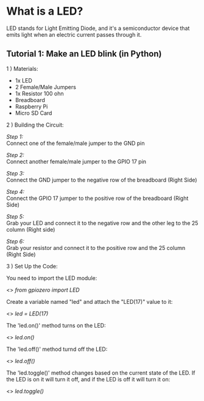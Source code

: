 # What is a LED?
LED stands for Light Emitting Diode, and it's a semiconductor device that emits light when
an electric current passes through it.

## Tutorial 1: Make an LED blink (in Python)
1 ) Materials:
   
- 1x LED
- 2 Female/Male Jumpers
- 1x Resistor 100 ohn
- Breadboard
- Raspberry Pi
- Micro SD Card
  
2 ) Building the Circuit:

_Step 1:_ <br>
Connect one of the female/male jumper to the GND pin
 
_Step 2:_ <br>
Connect another female/male jumper to the GPIO 17 pin

_Step 3:_ <br>
Connect the GND jumper to the negative row of the breadboard (Right Side)

_Step 4:_ <br>
Connect the GPIO 17 jumper to the positive row of the breadboard (Right Side)

_Step 5:_ <br>
Grab your LED and connect it to the negative row and the other leg to the 25 column (Right side)

_Step 6:_ <br>
Grab your resistor and connect it to the positive row and the 25 column (Right Side)

3 ) Set Up the Code:

You need to import the LED module:
		
<>	*from gpiozero import LED*

Create a variable named "led" and attach the "LED(17)" value to it:

<>	*led = LED(17)*

The 'led.on()' method turns on the LED:

<>	*led.on()*

The 'led.off()' method turnd off the LED:

<>	*led.off()*

The 'led.toggle()' method changes based on the current state of the LED. If the LED is on it will turn it off, and if the LED is off it will turn it on:

<>	*led.toggle()*
